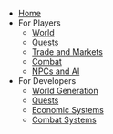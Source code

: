 * [Home](README.md)
* For Players
  * [World](player/world.md)
  * [Quests](player/quests.md)
  * [Trade and Markets](player/trade-and-markets.md)
  * [Combat](player/combat.md)
  * [NPCs and AI](player/ai.md)
* For Developers
  * [World Generation](dev/world-generation.md)
  * [Quests](dev/quests.md)
  * [Economic Systems](dev/economic-systems.md)
  * [Combat Systems](dev/combat-systems.md)
